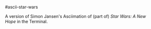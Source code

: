 #ascii-star-wars

A version of Simon Jansen's Asciimation of (part of) *Star Wars: A New Hope* in the Terminal.
